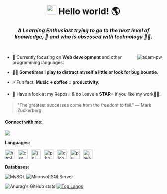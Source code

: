 <h1 align="center"><img src="https://raw.githubusercontent.com/kaueMarques/kaueMarques/master/hi.gif" height="30px"> Hello world!&nbsp;🌎</h1>


<h3 align="center"><p>
  <em>
    <b>A Learning Enthusiast trying to go to the next level of knowledge,</b>&nbsp;🚀 and who is <b>obsessed</b> with <b>technology</b>&nbsp;👨‍💻.
 </em>
</p></h3> 

<br>

<p><img align="right" src="https://github.com/Adam-pw/Adam-pw/blob/main/animation_500_kxa883sd.gif" alt="adam-pw" /></p>


- 🌱 Currently focusing on **Web development** and other programming languages.

- 🕵️‍♂️ **Sometimes I play to distract myself a little or look for bug bountie.**

- ⚡ Fun fact:  **Music + coffee = productivity.**

- 💎 Have a look at my Repos💡 & do Leave a **STAR**⭐️ if you like my work👨‍💻. 

> "The greatest successes come from the freedom to fail."
> ― Mark Zuckerberg

#### Connect with me:
<!--[![My Skills](https://skillicons.dev/icons?i=linkedin)](https://skillicons.dev)-->
[<img src="https://img.shields.io/badge/LinkedIn-0077B5?style=for-the-badge&logo=linkedin&logoColor=white" />](https://www.linkedin.com/in/joao-paulo-magalhaes-tomaz-de-aquino/) 

**Languages:**
<!--
![JavaScript](https://img.shields.io/badge/javascript-%23323330.svg?style=for-the-badge&logo=javascript&logoColor=%23F7DF1E)
![Java](https://img.shields.io/badge/java-%23ED8B00.svg?style=for-the-badge&logo=java&logoColor=white)
![Python](https://img.shields.io/badge/python%20-%2314354C.svg?&style=for-the-badge&logo=python&logoColor=white)
<!--![Django](https://img.shields.io/badge/Django-092E20?style=for-the-badge&logo=django&logoColor=green)-->
<!--[![My Skills](https://skillicons.dev/icons?i=js,html,css,c,php)](https://skillicons.dev)-->
<p>
<img width="30px" src="https://skillicons.dev/icons?i=html" alt="html icon"/>
   &nbsp;
<img width="30px" src="https://skillicons.dev/icons?i=css" alt="css icon"/>
   &nbsp;
<img width="30px" src="https://skillicons.dev/icons?i=js" alt="js icon"/>
   &nbsp;
<img width="30px" src="https://skillicons.dev/icons?i=php" alt="php icon"/>
   &nbsp;
  <img width="30px" src="https://skillicons.dev/icons?i=c" alt="c icon"/>
  &nbsp;
  <img width="30px" src="https://skillicons.dev/icons?i=py" alt="py icon"/>
  &nbsp;
  <img width="30px" src="https://skillicons.dev/icons?i=java" alt="java icon"/>
</p>

**Databases:**

![MySQL](https://img.shields.io/badge/MySQL-005C84?style=for-the-badge&logo=mysql&logoColor=white)
![MicrosoftSQLServer](https://img.shields.io/badge/Microsoft%20SQL%20Sever-CC2927?style=for-the-badge&logo=microsoft%20sql%20server&logoColor=white)

![Anurag's GitHub stats](https://github-readme-stats.vercel.app/api?username=Joao-Paul0&show_icons=true&theme=radical)
[![Top Langs](https://github-readme-stats.vercel.app/api/top-langs/?username=Joao-Paul0&layout=compact&langs_count=8&show_icons=true&theme=radical)](https://github.com/anuraghazra/github-readme-stats)
<!-- <div>
  <a href="https://github.com/Joao-Paul0">
  <img height="180em" src="https://github-readme-stats.vercel.app/api?username=Joao-Paul0&show_icons=true&theme=radical&include_all_commits=true&count_private=true"/>
  <img height="180em" src="https://github-readme-stats.vercel.app/api/top-langs/?username=Joao-Paul0&layout=compact&langs_count=8&theme=radical"/>
</div>
-->
